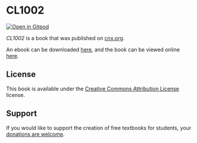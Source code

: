 # CL1002

[![Open in Gitpod](https://gitpod.io/button/open-in-gitpod.svg)](https://gitpod.io/from-referrer/)

_CL1002_ is a book that was published on [cnx.org](https://cnx.org/).

An ebook can be downloaded [here](https://github.com/cnx-user-books/cnxbook-cl1002/releases/latest), and the book can be viewed online [here](https://github.com/cnx-user-books/cnxbook-cl1002/releases/latest).

## License
This book is available under the [Creative Commons Attribution License](./LICENSE) license.

## Support
If you would like to support the creation of free textbooks for students, your [donations are welcome](https://riceconnect.rice.edu/donation/support-openstax-banner).
